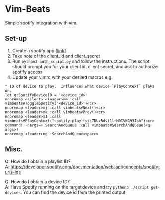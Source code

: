 # Vim-Beats


Simple spotify integration with vim.

## Set-up
1. Create a spotify app [[link](https://developer.spotify.com/dashboard)]
2. Take note of the client_id and client_secret
3. Run `python3 auth_script.py` and follow the instructions. The script should prompt you for your 
client id, client secret, and ask to authorize spotify access 
4. Update your vimrc with your desired macros
e.g.
```
" ID of device to play.  Influences what device `PlayContext` plays on.
let g:SpotifyDeviceID = '<device id>'
nnoremap <silent> <leader>mm :call vimbeats#ToggleSpotify('<device_id>')<cr>
nnoremap <leader>mj :call vimbeats#Next()<cr>
nnoremap <leader>mk :call vimbeats#Prev()<cr>
nnoremap <leader>m1 :call vimbeats#PlayContext("spotify:playlist:7DUzBdvt1lrM0IVKG93Ibh")<cr>
command! -nargs=+ SearchAndQueue :call vimbeats#SearchAndQueue(<q-args>)
nnoremap <leader>mq :SearchAndQueue<space>
```


## Misc.
Q: How do I obtain a playlist ID?  
A: https://developer.spotify.com/documentation/web-api/concepts/spotify-uris-ids

Q: How do I obtain a device ID?  
A: Have Spotify running on the target device and try `python3 ./script get-devices`.
You can find the device id from the printed output
